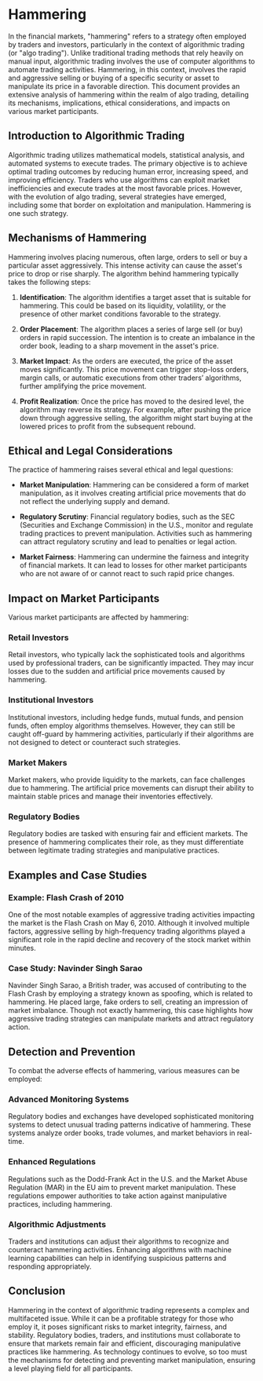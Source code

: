 # Hammering

In the financial markets, "hammering" refers to a strategy often employed by traders and investors, particularly in the context of algorithmic trading (or "algo trading"). Unlike traditional trading methods that rely heavily on manual input, algorithmic trading involves the use of computer algorithms to automate trading activities. Hammering, in this context, involves the rapid and aggressive selling or buying of a specific security or asset to manipulate its price in a favorable direction. This document provides an extensive analysis of hammering within the realm of algo trading, detailing its mechanisms, implications, ethical considerations, and impacts on various market participants.

## Introduction to Algorithmic Trading

Algorithmic trading utilizes mathematical models, statistical analysis, and automated systems to execute trades. The primary objective is to achieve optimal trading outcomes by reducing human error, increasing speed, and improving efficiency. Traders who use algorithms can exploit market inefficiencies and execute trades at the most favorable prices. However, with the evolution of algo trading, several strategies have emerged, including some that border on exploitation and manipulation. Hammering is one such strategy.

## Mechanisms of Hammering

Hammering involves placing numerous, often large, orders to sell or buy a particular asset aggressively. This intense activity can cause the asset's price to drop or rise sharply. The algorithm behind hammering typically takes the following steps:

1. **Identification**: The algorithm identifies a target asset that is suitable for hammering. This could be based on its liquidity, volatility, or the presence of other market conditions favorable to the strategy.

2. **Order Placement**: The algorithm places a series of large sell (or buy) orders in rapid succession. The intention is to create an imbalance in the order book, leading to a sharp movement in the asset's price.

3. **Market Impact**: As the orders are executed, the price of the asset moves significantly. This price movement can trigger stop-loss orders, margin calls, or automatic executions from other traders’ algorithms, further amplifying the price movement.

4. **Profit Realization**: Once the price has moved to the desired level, the algorithm may reverse its strategy. For example, after pushing the price down through aggressive selling, the algorithm might start buying at the lowered prices to profit from the subsequent rebound.

## Ethical and Legal Considerations

The practice of hammering raises several ethical and legal questions:

- **Market Manipulation**: Hammering can be considered a form of market manipulation, as it involves creating artificial price movements that do not reflect the underlying supply and demand.

- **Regulatory Scrutiny**: Financial regulatory bodies, such as the SEC (Securities and Exchange Commission) in the U.S., monitor and regulate trading practices to prevent manipulation. Activities such as hammering can attract regulatory scrutiny and lead to penalties or legal action.

- **Market Fairness**: Hammering can undermine the fairness and integrity of financial markets. It can lead to losses for other market participants who are not aware of or cannot react to such rapid price changes.

## Impact on Market Participants

Various market participants are affected by hammering:

### Retail Investors

Retail investors, who typically lack the sophisticated tools and algorithms used by professional traders, can be significantly impacted. They may incur losses due to the sudden and artificial price movements caused by hammering.

### Institutional Investors

Institutional investors, including hedge funds, mutual funds, and pension funds, often employ algorithms themselves. However, they can still be caught off-guard by hammering activities, particularly if their algorithms are not designed to detect or counteract such strategies.

### Market Makers

Market makers, who provide liquidity to the markets, can face challenges due to hammering. The artificial price movements can disrupt their ability to maintain stable prices and manage their inventories effectively.

### Regulatory Bodies

Regulatory bodies are tasked with ensuring fair and efficient markets. The presence of hammering complicates their role, as they must differentiate between legitimate trading strategies and manipulative practices.

## Examples and Case Studies

### Example: Flash Crash of 2010

One of the most notable examples of aggressive trading activities impacting the market is the Flash Crash on May 6, 2010. Although it involved multiple factors, aggressive selling by high-frequency trading algorithms played a significant role in the rapid decline and recovery of the stock market within minutes.

### Case Study: Navinder Singh Sarao

Navinder Singh Sarao, a British trader, was accused of contributing to the Flash Crash by employing a strategy known as spoofing, which is related to hammering. He placed large, fake orders to sell, creating an impression of market imbalance. Though not exactly hammering, this case highlights how aggressive trading strategies can manipulate markets and attract regulatory action.

## Detection and Prevention

To combat the adverse effects of hammering, various measures can be employed:

### Advanced Monitoring Systems

Regulatory bodies and exchanges have developed sophisticated monitoring systems to detect unusual trading patterns indicative of hammering. These systems analyze order books, trade volumes, and market behaviors in real-time.

### Enhanced Regulations

Regulations such as the Dodd-Frank Act in the U.S. and the Market Abuse Regulation (MAR) in the EU aim to prevent market manipulation. These regulations empower authorities to take action against manipulative practices, including hammering.

### Algorithmic Adjustments

Traders and institutions can adjust their algorithms to recognize and counteract hammering activities. Enhancing algorithms with machine learning capabilities can help in identifying suspicious patterns and responding appropriately.

## Conclusion

Hammering in the context of algorithmic trading represents a complex and multifaceted issue. While it can be a profitable strategy for those who employ it, it poses significant risks to market integrity, fairness, and stability. Regulatory bodies, traders, and institutions must collaborate to ensure that markets remain fair and efficient, discouraging manipulative practices like hammering. As technology continues to evolve, so too must the mechanisms for detecting and preventing market manipulation, ensuring a level playing field for all participants.